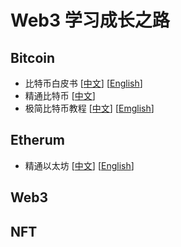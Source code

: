 # Web3 学习成长之路

## Bitcoin
* 比特币白皮书 [[中文](https://bitcoin.org/files/bitcoin-paper/bitcoin_zh_cn.pdf)] [[English](https://bitcoin.org/bitcoin.pdf)]
* 精通比特币 [[中文](https://www.8btc.com/books/834/masterbitcoin2cn/_book/)]
* 极简比特币教程 [[中文](https://mp.weixin.qq.com/s?__biz=MzUxOTU3NTYxNA==&mid=2247483755&idx=1&sn=028b027ff0e7cd392162260234febc68&chksm=f9f6c03ace81492c30c7b66fcf3e90d00209c8930c78be46594f5d1d548a7d2783d8f88d121a&token=1698432781&lang=zh_CN#rd)] [[Emglish](https://learnmeabitcoin.com/beginners/)]

## Etherum
* 精通以太坊 [[中文](https://github.com/inoutcode/ethereum_book)] [[English](https://github.com/ethereumbook/ethereumbook)]

## Web3

## NFT
